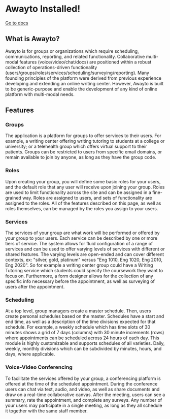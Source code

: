 # Awayto Installed!

[Go to docs](https://awayto.dev)

## What is Awayto?

Awayto is for groups or organizations which require scheduling, communications, reporting, and related functionality. Collaborative multi-modal features (voice/video/chat/docs) are positioned within a robust collection of operations-driven functionality (users/groups/roles/services/scheduling/surveying/reporting). Many founding principles of the platform were derived from previous experience developing and extending an online writing center. However, Awayto is built to be generic-purpose and enable the development of any kind of online platform with multi-modal needs.

## Features

### Groups

The application is a platform for groups to offer services to their users. For example, a writing center offering writing tutoring to students at a college or university; or a telehealth group which offers virtual support to their patients. Groups can be restricted to users from specific email domains, or remain available to join by anyone, as long as they have the group code. 

### Roles 

Upon creating your group, you will define some basic roles for your users, and the default role that any user will receive upon joining your group. Roles are used to limit functionality across the site and can be assigned in a fine-grained way. Roles are assigned to users, and sets of functionality are assigned to the roles. All of the features described on this page, as well as roles themselves, can be managed by the roles you assign to your users.

### Services

The services of your group are what work will be performed or offered by your group to your users. Each service can be described by one or more tiers of service. The system allows for fluid configuration of a range of services and can be used to offer varying levels of services with different or shared features. The varying levels are open-ended and can cover different contexts, ex: "silver, gold, platinum" versus "Eng 1010, Eng 1020, Eng 2010, Eng 2020". So for example a writing center group could have a Writing Tutoring service which students could specify the coursework they want to focus on. Furthermore, a form designer allows for the collection of any specific info necessary before the appointment, as well as surveying of users after the appointment.

### Scheduling

At a top level, group managers create a master schedule. Then, users create personal schedules based on the master. Schedules have a start and end time, as well as a description of the time divisions expected for that schedule. For example, a weekly schedule which has time slots of 30 minutes shows a grid of 7 days (columns) with 30 minute increments (rows) where appointments can be scheduled across 24 hours of each day. This module is highly customizable and supports schedules of all varieties. Daily, weekly, monthly divisions which can be subdivided by minutes, hours, and days, where applicable.

### Voice-Video Conferencing

To facilitate the services offered by your group, a conferencing platform is offered at the time of the scheduled appointment. During the conference users can chat via text, audio, and video, as well as share documents and draw on a real-time collaborative canvas. After the meeting, users can see a summary, rate the appointment, and complete any surveys. Any number of your users may participate in a single meeting, as long as they all schedule it together with the same staff member.

